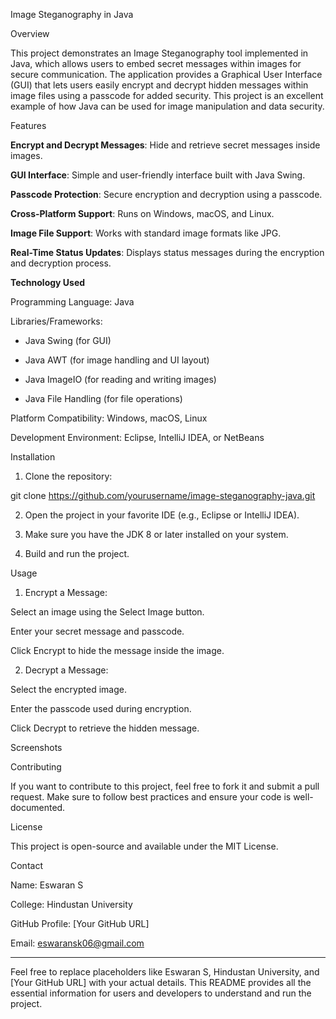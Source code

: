 Image Steganography in Java

Overview

This project demonstrates an Image Steganography tool implemented in Java, which allows users to embed secret messages within images for secure communication. The application provides a Graphical User Interface (GUI) that lets users easily encrypt and decrypt hidden messages within image files using a passcode for added security. This project is an excellent example of how Java can be used for image manipulation and data security.

Features

**Encrypt and Decrypt Messages**: Hide and retrieve secret messages inside images.

**GUI Interface**: Simple and user-friendly interface built with Java Swing.

**Passcode Protection**: Secure encryption and decryption using a passcode.

**Cross-Platform Support**: Runs on Windows, macOS, and Linux.

**Image File Support**: Works with standard image formats like JPG.

**Real-Time Status Updates**: Displays status messages during the encryption and decryption process.


**Technology Used**

Programming Language: Java

Libraries/Frameworks:

 - Java Swing (for GUI)

 - Java AWT (for image handling and UI layout)

 - Java ImageIO (for reading and writing images)

 - Java File Handling (for file operations)


Platform Compatibility: Windows, macOS, Linux

Development Environment: Eclipse, IntelliJ IDEA, or NetBeans


Installation

1. Clone the repository:

git clone https://github.com/yourusername/image-steganography-java.git


2. Open the project in your favorite IDE (e.g., Eclipse or IntelliJ IDEA).


3. Make sure you have the JDK 8 or later installed on your system.


4. Build and run the project.



Usage

1. Encrypt a Message:

Select an image using the Select Image button.

Enter your secret message and passcode.

Click Encrypt to hide the message inside the image.



2. Decrypt a Message:

Select the encrypted image.

Enter the passcode used during encryption.

Click Decrypt to retrieve the hidden message.




Screenshots



Contributing

If you want to contribute to this project, feel free to fork it and submit a pull request. Make sure to follow best practices and ensure your code is well-documented.

License

This project is open-source and available under the MIT License.

Contact

Name: Eswaran S

College: Hindustan University 

GitHub Profile: [Your GitHub URL]

Email: eswaransk06@gmail.com



---

Feel free to replace placeholders like Eswaran S, Hindustan University, and [Your GitHub URL] with your actual details. This README provides all the essential information for users and developers to understand and run the project.
